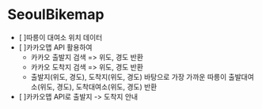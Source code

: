 # SeoulBikemap

- [ ]따릉이 대여소 위치 데이터
- [ ]카카오맵 API 활용하여
  - 카카오 출발지 검색 => 위도, 경도 반환
  - 카카오 도착지 검색 => 위도, 경도 반환
  - 출발지(위도, 경도), 도착지(위도, 경도) 바탕으로 가장 가까운 따릉이 출발대여소(위도, 경도), 도착대여소(위도, 경도) 반환
- [ ]카카오맵 API로 출발지 -> 도착지 안내
